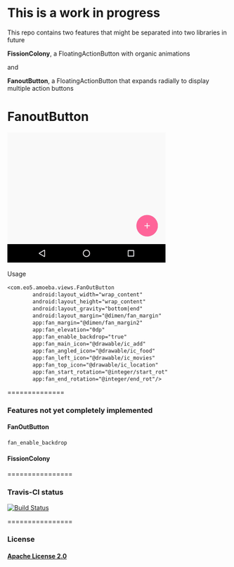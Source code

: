 # This is a work in progress


This repo contains two features that might be separated into two libraries in future

**FissionColony**, a FloatingActionButton with organic animations

and 

**FanoutButton**, a FloatingActionButton that expands radially to display multiple action buttons


FanoutButton
============

![Fanout Button](images/fanoutgif.gif)

Usage

```
<com.eo5.amoeba.views.FanOutButton
        android:layout_width="wrap_content"
        android:layout_height="wrap_content"
        android:layout_gravity="bottom|end"
        android:layout_margin="@dimen/fan_margin"
        app:fan_margin="@dimen/fan_margin2"
        app:fan_elevation="0dp"
        app:fan_enable_backdrop="true"
        app:fan_main_icon="@drawable/ic_add"
        app:fan_angled_icon="@drawable/ic_food"
        app:fan_left_icon="@drawable/ic_movies"
        app:fan_top_icon="@drawable/ic_location"
        app:fan_start_rotation="@integer/start_rot"
        app:fan_end_rotation="@integer/end_rot"/>

```

==============
### Features not yet completely implemented

#### FanOutButton

```
fan_enable_backdrop

```


#### FissionColony


================
### Travis-CI status

[![Build Status](https://travis-ci.org/SriramBms/Amoeba.svg?branch=master)](https://travis-ci.org/SriramBms/Amoeba)

================
### License
#### [Apache License 2.0](http://www.apache.org/licenses/LICENSE-2.0)